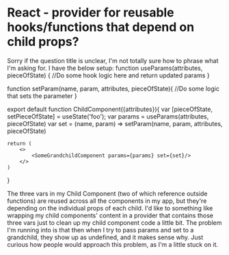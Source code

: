 
# React - provider for reusable hooks/functions that depend on child props?

Sorry if the question title is unclear, I'm not totally sure how to phrase what I'm asking for. I have the below setup:
function useParams(attributes, pieceOfState) {
    //Do some hook logic here and return updated params
}

function setParam(name, param, attributes, pieceOfState){
    //Do some logic that sets the parameter
}

export default function ChildComponent({attributes}){
    var [pieceOfState, setPieceOfState] = useState('foo');
    var params = useParams(attributes, pieceOfState)
    var set = (name, param) => setParam(name, param, attributes, pieceOfState)

    return (
        <>
            <SomeGrandchildComponent params={params} set={set}/>
        </>
    )
}

The three vars in my Child Component (two of which reference outside functions) are reused across all the components in my app, but they're depending on the individual props of each child. I'd like to something like wrapping my child components' content in a provider that contains those three vars just to clean up my child component code a little bit. The problem I'm running into is that then when I try to pass params and set to a grandchild, they show up as undefined, and it makes sense why. Just curious how people would approach this problem, as I'm a little stuck on it.

        